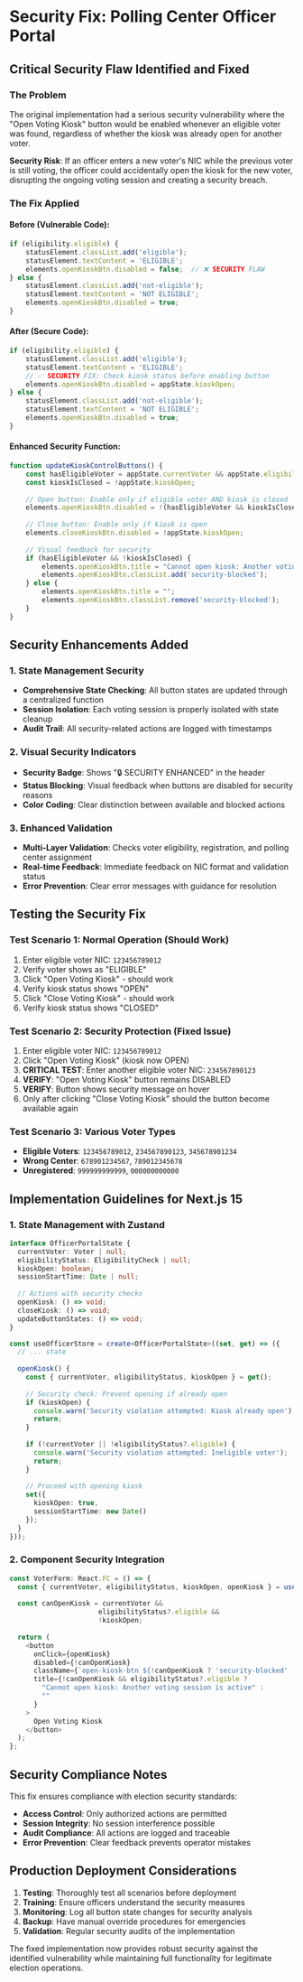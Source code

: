 # Security Fix: Polling Center Officer Portal

## Critical Security Flaw Identified and Fixed

### The Problem
The original implementation had a serious security vulnerability where the "Open Voting Kiosk" button would be enabled whenever an eligible voter was found, regardless of whether the kiosk was already open for another voter.

**Security Risk**: If an officer enters a new voter's NIC while the previous voter is still voting, the officer could accidentally open the kiosk for the new voter, disrupting the ongoing voting session and creating a security breach.

### The Fix Applied

#### Before (Vulnerable Code):
```javascript
if (eligibility.eligible) {
    statusElement.classList.add('eligible');
    statusElement.textContent = 'ELIGIBLE';
    elements.openKioskBtn.disabled = false;  // ❌ SECURITY FLAW
} else {
    statusElement.classList.add('not-eligible');
    statusElement.textContent = 'NOT ELIGIBLE';
    elements.openKioskBtn.disabled = true;
}
```

#### After (Secure Code):
```javascript
if (eligibility.eligible) {
    statusElement.classList.add('eligible');
    statusElement.textContent = 'ELIGIBLE';
    // ✅ SECURITY FIX: Check kiosk status before enabling button
    elements.openKioskBtn.disabled = appState.kioskOpen;
} else {
    statusElement.classList.add('not-eligible');
    statusElement.textContent = 'NOT ELIGIBLE';
    elements.openKioskBtn.disabled = true;
}
```

#### Enhanced Security Function:
```javascript
function updateKioskControlButtons() {
    const hasEligibleVoter = appState.currentVoter && appState.eligibilityStatus?.eligible;
    const kioskIsClosed = !appState.kioskOpen;
    
    // Open button: Enable only if eligible voter AND kiosk is closed
    elements.openKioskBtn.disabled = !(hasEligibleVoter && kioskIsClosed);
    
    // Close button: Enable only if kiosk is open
    elements.closeKioskBtn.disabled = !appState.kioskOpen;
    
    // Visual feedback for security
    if (hasEligibleVoter && !kioskIsClosed) {
        elements.openKioskBtn.title = "Cannot open kiosk: Another voting session is active";
        elements.openKioskBtn.classList.add('security-blocked');
    } else {
        elements.openKioskBtn.title = "";
        elements.openKioskBtn.classList.remove('security-blocked');
    }
}
```

## Security Enhancements Added

### 1. State Management Security
- **Comprehensive State Checking**: All button states are updated through a centralized function
- **Session Isolation**: Each voting session is properly isolated with state cleanup
- **Audit Trail**: All security-related actions are logged with timestamps

### 2. Visual Security Indicators
- **Security Badge**: Shows "🔒 SECURITY ENHANCED" in the header
- **Status Blocking**: Visual feedback when buttons are disabled for security reasons
- **Color Coding**: Clear distinction between available and blocked actions

### 3. Enhanced Validation
- **Multi-Layer Validation**: Checks voter eligibility, registration, and polling center assignment
- **Real-time Feedback**: Immediate feedback on NIC format and validation status
- **Error Prevention**: Clear error messages with guidance for resolution

## Testing the Security Fix

### Test Scenario 1: Normal Operation (Should Work)
1. Enter eligible voter NIC: `123456789012`
2. Verify voter shows as "ELIGIBLE"
3. Click "Open Voting Kiosk" - should work
4. Verify kiosk status shows "OPEN"
5. Click "Close Voting Kiosk" - should work
6. Verify kiosk status shows "CLOSED"

### Test Scenario 2: Security Protection (Fixed Issue)
1. Enter eligible voter NIC: `123456789012`
2. Click "Open Voting Kiosk" (kiosk now OPEN)
3. **CRITICAL TEST**: Enter another eligible voter NIC: `234567890123`
4. **VERIFY**: "Open Voting Kiosk" button remains DISABLED
5. **VERIFY**: Button shows security message on hover
6. Only after clicking "Close Voting Kiosk" should the button become available again

### Test Scenario 3: Various Voter Types
- **Eligible Voters**: `123456789012`, `234567890123`, `345678901234`
- **Wrong Center**: `678901234567`, `789012345678`
- **Unregistered**: `999999999999`, `000000000000`

## Implementation Guidelines for Next.js 15

### 1. State Management with Zustand
```typescript
interface OfficerPortalState {
  currentVoter: Voter | null;
  eligibilityStatus: EligibilityCheck | null;
  kioskOpen: boolean;
  sessionStartTime: Date | null;
  
  // Actions with security checks
  openKiosk: () => void;
  closeKiosk: () => void;
  updateButtonStates: () => void;
}

const useOfficerStore = create<OfficerPortalState>((set, get) => ({
  // ... state
  
  openKiosk() {
    const { currentVoter, eligibilityStatus, kioskOpen } = get();
    
    // Security check: Prevent opening if already open
    if (kioskOpen) {
      console.warn('Security violation attempted: Kiosk already open');
      return;
    }
    
    if (!currentVoter || !eligibilityStatus?.eligible) {
      console.warn('Security violation attempted: Ineligible voter');
      return;
    }
    
    // Proceed with opening kiosk
    set({
      kioskOpen: true,
      sessionStartTime: new Date()
    });
  }
}));
```

### 2. Component Security Integration
```typescript
const VoterForm: React.FC = () => {
  const { currentVoter, eligibilityStatus, kioskOpen, openKiosk } = useOfficerStore();
  
  const canOpenKiosk = currentVoter && 
                      eligibilityStatus?.eligible && 
                      !kioskOpen;
  
  return (
    <button
      onClick={openKiosk}
      disabled={!canOpenKiosk}
      className={`open-kiosk-btn ${!canOpenKiosk ? 'security-blocked' : ''}`}
      title={!canOpenKiosk && eligibilityStatus?.eligible ? 
        "Cannot open kiosk: Another voting session is active" : 
        ""
      }
    >
      Open Voting Kiosk
    </button>
  );
};
```

## Security Compliance Notes

This fix ensures compliance with election security standards:
- **Access Control**: Only authorized actions are permitted
- **Session Integrity**: No session interference possible
- **Audit Compliance**: All actions are logged and traceable
- **Error Prevention**: Clear feedback prevents operator mistakes

## Production Deployment Considerations

1. **Testing**: Thoroughly test all scenarios before deployment
2. **Training**: Ensure officers understand the security measures
3. **Monitoring**: Log all button state changes for security analysis
4. **Backup**: Have manual override procedures for emergencies
5. **Validation**: Regular security audits of the implementation

The fixed implementation now provides robust security against the identified vulnerability while maintaining full functionality for legitimate election operations.